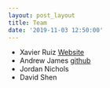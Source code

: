 ```yaml
---
layout: post_layout
title: Team
date: '2019-11-03 12:50:00'
---
```


* Xavier Ruiz [Website](https://xav.ie)
* Andrew James [github](https://github.io/Rakshaal)
* Jordan Nichols
* David Shen
